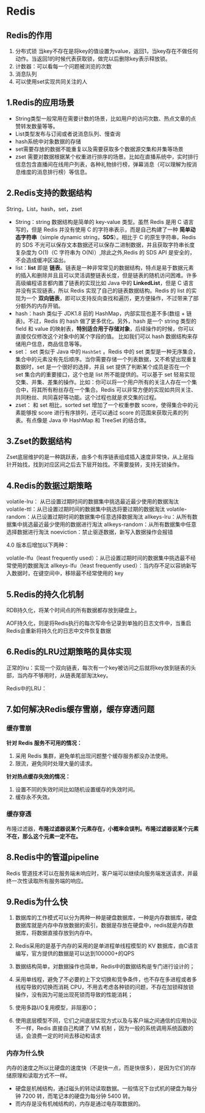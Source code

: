 # Redis

## Redis的作用

1. 分布式锁 当key不存在是将key的值设置为value，返回1，当key存在不做任何动作。当返回1的时候代表获取锁，做完以后删除key表示释放锁。
2. 计数器：可以看每一个问题被浏览的次数
3. 消息队列
4. 可以使用set实现共同关注的人

## 1.Redis的应用场景

- String类型一般常用在需要计数的场景，比如用户的访问次数、热点文章的点赞转发数量等等。
- List类型发布与订阅或者说消息队列、慢查询
- hash系统中对象数据的存储
- set需要存放的数据不能重复以及需要获取多个数据源交集和并集等场景
- zset 需要对数据根据某个权重进行排序的场景。比如在直播系统中，实时排行信息包含直播间在线用户列表，各种礼物排行榜，弹幕消息（可以理解为按消息维度的消息排行榜）等信息。

## 2.Redis支持的数据结构

String，List，hash，set，zset

- String：string 数据结构是简单的 key-value 类型。虽然 Redis 是用 C 语言写的，但是 Redis 并没有使用 C 的字符串表示，而是自己构建了一种 **简单动态字符串**（simple dynamic string，**SDS**）。相比于 C 的原生字符串，Redis 的 SDS 不光可以保存文本数据还可以保存二进制数据，并且获取字符串长度复杂度为 O(1)（C 字符串为 O(N)）,除此之外,Redis 的 SDS API 是安全的，不会造成缓冲区溢出。
- list：**list** 即是 **链表**。链表是一种非常常见的数据结构，特点是易于数据元素的插入和删除并且且可以灵活调整链表长度，但是链表的随机访问困难。许多高级编程语言都内置了链表的实现比如 Java 中的 **LinkedList**，但是 C 语言并没有实现链表，所以 Redis 实现了自己的链表数据结构。Redis 的 list 的实现为一个 **双向链表**，即可以支持反向查找和遍历，更方便操作，不过带来了部分额外的内存开销。
- hash：hash 类似于 JDK1.8 前的 HashMap，内部实现也差不多(数组 + 链表)。不过，Redis 的 hash 做了更多优化。另外，hash 是一个 string 类型的 field 和 value 的映射表，**特别适合用于存储对象**，后续操作的时候，你可以直接仅仅修改这个对象中的某个字段的值。 比如我们可以 hash 数据结构来存储用户信息，商品信息等等。
- set： set 类似于 Java 中的 `HashSet` 。Redis 中的 set 类型是一种无序集合，集合中的元素没有先后顺序。当你需要存储一个列表数据，又不希望出现重复数据时，set 是一个很好的选择，并且 set 提供了判断某个成员是否在一个 set 集合内的重要接口，这个也是 list 所不能提供的。可以基于 set 轻易实现交集、并集、差集的操作。比如：你可以将一个用户所有的关注人存在一个集合中，将其所有粉丝存在一个集合。Redis 可以非常方便的实现如共同关注、共同粉丝、共同喜好等功能。这个过程也就是求交集的过程。
- zset： 和 set 相比，sorted set 增加了一个权重参数 score，使得集合中的元素能够按 score 进行有序排列，还可以通过 score 的范围来获取元素的列表。有点像是 Java 中 HashMap 和 TreeSet 的结合体。

## 3.Zset的数据结构

Zset底层维护的是一种跳跃表，由多个有序链表组成插入速度非常快，从上层指针开始找，找到对应区间之后去下层开始找。不需要旋转，支持无锁操作。

## 4.Redis的数据过期策略

 volatile-lru： 从已设置过期时间的数据集中挑选最近最少使用的数据淘汰
 volatile-ttl：从已设置过期时间的数据集中挑选将要过期的数据淘汰
 volatile-random：从已设置过期时间的数据集中任意选择数据淘汰
 allkeys-lru：从所有数据集中挑选最近最少使用的数据进行淘汰
 allkeys-random：从所有数据集中任意选择数据进行淘汰
 noeviction：禁止驱逐数据，新写入数据操作会报错

 4.0 版本后增加以下两种：

 volatile-lfu（least frequently used）：从已设置过期时间的数据集中挑选最不经常使用的数据淘汰
 allkeys-lfu（least frequently used）：当内存不足以容纳新写入数据时，在键空间中，移除最不经常使用的 key

## 5.Redis的持久化机制

RDB持久化，将某个时间点的所有数据都存放到硬盘上。

AOF持久化，则是将Redis执行的每次写命令记录到单独的日志文件中，当重启Redis会重新将持久化的日志中文件恢复数据

## 6.Redis的LRU过期策略的具体实现

正常的lru：实现一个双向链表，每次有一个key被访问之后就将key放到链表的头部，当内存不够用时，从链表尾部淘汰key。

Redis中的LRU：

## 7.如何解决Redis缓存雪崩，缓存穿透问题

### 缓存雪崩

**针对 Redis 服务不可用的情况：**

1. 采用 Redis 集群，避免单机出现问题整个缓存服务都没办法使用。
2. 限流，避免同时处理大量的请求。

**针对热点缓存失效的情况：**

1. 设置不同的失效时间比如随机设置缓存的失效时间。
2. 缓存永不失效。

### 缓存穿透

布隆过滤器，**布隆过滤器说某个元素存在，小概率会误判。布隆过滤器说某个元素不在，那么这个元素一定不在。**

## 8.Redis中的管道pipeline

Redis 管道技术可以在服务端未响应时，客户端可以继续向服务端发送请求，并最终一次性读取所有服务端的响应。

## 9.Redis为什么快

1. 数据库的工作模式可以分为两种一种是硬盘数据库，一种是内存数据库，硬盘数据库就是内存中存放数据的索引，数据是存放在硬盘中，redis就是内存数据库，将数据直接存放到内存中。

2. Redis采用的是基于内存的采用的是单进程单线程模型的 KV 数据库，由C语言编写，官方提供的数据是可以达到100000+的QPS
3. 数据结构简单，对数据操作也简单，Redis中的数据结构是专门进行设计的；
4. 采用单线程，避免了不必要的上下文切换和竞争条件，也不存在多进程或者多线程导致的切换而消耗 CPU，不用去考虑各种锁的问题，不存在加锁释放锁操作，没有因为可能出现死锁而导致的性能消耗；
5. 使用多路I/O复用模型，非阻塞IO；
6. 使用底层模型不同，它们之间底层实现方式以及与客户端之间通信的应用协议不一样，Redis 直接自己构建了 VM 机制 ，因为一般的系统调用系统函数的话，会浪费一定的时间去移动和请求

### 内存为什么快

内存的速度之所以比硬盘的速度快（不是快一点，而是快很多），是因为它们的存储原理和读取方式不一样。

- 硬盘是机械结构，通过磁头的转动读取数据。一般情况下台式机的硬盘为每分钟 7200 转，而笔记本的硬盘为每分钟 5400 转。
- 而内存是没有机械结构的，内存是通过电存取数据的。


